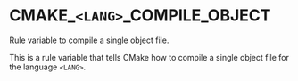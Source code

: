  

# CMAKE_```<LANG>```_COMPILE_OBJECT  
Rule variable to compile a single object file.  

This is a rule variable that tells CMake how to compile a single
object file for the language ```<LANG>```.  

